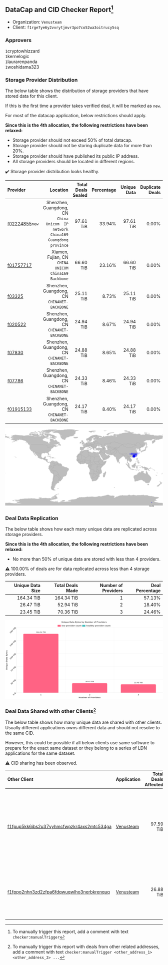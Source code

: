 ## DataCap and CID Checker Report[^1]
 - Organization: `Venusteam`
 - Client: `f1rge7ye6y2vvrytjmvr3po7co52wa3oitrucy5sq`
### Approvers
`1`cryptowhizzard<br/>`1`kernelogic<br/>`1`laurarenpanda<br/>`1`woshidama323

### Storage Provider Distribution
The below table shows the distribution of storage providers that have stored data for this client.

If this is the first time a provider takes verified deal, it will be marked as `new`.

For most of the datacap application, below restrictions should apply.

**Since this is the 4th allocation, the following restrictions have been relaxed:**
 - Storage provider should not exceed 50% of total datacap.
 - Storage provider should not be storing duplicate data for more than 20%.
 - Storage provider should have published its public IP address.
 - All storage providers should be located in different regions.

✔️ Storage provider distribution looks healthy.

| Provider                                                    |                                                                           Location | Total Deals Sealed | Percentage | Unique Data | Duplicate Deals |
| :---------------------------------------------------------- | ---------------------------------------------------------------------------------: | -----------------: | ---------: | ----------: | --------------: |
| [f02224855](https://filfox.info/en/address/f02224855)`new`  | Shenzhen, Guangdong, CN<br/>`China Unicom  IP network China169 Guangdong province` |          97.61 TiB |     33.94% |   97.61 TiB |           0.00% |
| [f01757717](https://filfox.info/en/address/f01757717)       |                            Xiamen, Fujian, CN<br/>`CHINA UNICOM China169 Backbone` |          66.60 TiB |     23.16% |   66.60 TiB |           0.00% |
| [f03325](https://filfox.info/en/address/f03325)             |                                    Shenzhen, Guangdong, CN<br/>`CHINANET-BACKBONE` |          25.11 TiB |      8.73% |   25.11 TiB |           0.00% |
| [f020522](https://filfox.info/en/address/f020522)           |                                    Shenzhen, Guangdong, CN<br/>`CHINANET-BACKBONE` |          24.94 TiB |      8.67% |   24.94 TiB |           0.00% |
| [f07830](https://filfox.info/en/address/f07830)             |                                    Shenzhen, Guangdong, CN<br/>`CHINANET-BACKBONE` |          24.88 TiB |      8.65% |   24.88 TiB |           0.00% |
| [f07786](https://filfox.info/en/address/f07786)             |                                    Shenzhen, Guangdong, CN<br/>`CHINANET-BACKBONE` |          24.33 TiB |      8.46% |   24.33 TiB |           0.00% |
| [f01915133](https://filfox.info/en/address/f01915133)       |                                    Shenzhen, Guangdong, CN<br/>`CHINANET-BACKBONE` |          24.17 TiB |      8.40% |   24.17 TiB |           0.00% |

<img src="https://raw.githubusercontent.com/data-preservation-programs/filplus-checker-assets/main/filecoin-project/filecoin-plus-large-datasets/issues/1727/1694399551524.png"/>

### Deal Data Replication
The below table shows how each many unique data are replicated across storage providers.


**Since this is the 4th allocation, the following restrictions have been relaxed:**
- No more than 50% of unique data are stored with less than 4 providers.

⚠️ 100.00% of deals are for data replicated across less than 4 storage providers.

| Unique Data Size | Total Deals Made | Number of Providers | Deal Percentage |
| ---------------: | ---------------: | ------------------: | --------------: |
|       164.34 TiB |       164.34 TiB |                   1 |          57.13% |
|        26.47 TiB |        52.94 TiB |                   2 |          18.40% |
|        23.45 TiB |        70.36 TiB |                   3 |          24.46% |

<img src="https://raw.githubusercontent.com/data-preservation-programs/filplus-checker-assets/main/filecoin-project/filecoin-plus-large-datasets/issues/1727/1694399552350.png"/>

### Deal Data Shared with other Clients[^3]
The below table shows how many unique data are shared with other clients.
Usually different applications owns different data and should not resolve to the same CID.

However, this could be possible if all below clients use same software to prepare for the exact same dataset or they belong to a series of LDN applications for the same dataset.

⚠️ CID sharing has been observed.

| Other Client                                                                                                          | Application                                                                               | Total Deals Affected | Unique CIDs | Approvers                                                                                                                                                                                                                        |
| :-------------------------------------------------------------------------------------------------------------------- | :---------------------------------------------------------------------------------------- | -------------------: | ----------: | :------------------------------------------------------------------------------------------------------------------------------------------------------------------------------------------------------------------------------- |
| [f1fpup5kk6ibs2u37vyhmcfwpzkr4axs2mtc534ga](https://filfox.info/en/address/f1fpup5kk6ibs2u37vyhmcfwpzkr4axs2mtc534ga) | [Venusteam](https://github.com/filecoin-project/filecoin-plus-large-datasets/issues/1726) |            97.59 TiB |       1,171 | `2`Casey-PG<br/>`1`cryptowhizzard<br/>`1`dannyob<br/>`1`DaYouGroup<br/>`1`Fatman13<br/>`2`kernelogic<br/>`2`laurarenpanda<br/>`2`liyunzhi-666<br/>`2`newwebgroup<br/>`2`sxxfuture-official<br/>`1`Tom-OriginStorage<br/>`1`zcfil |
| [f1fppo2nhn3zd2zfpa6fdqwuqwlho3nerbkrenquq](https://filfox.info/en/address/f1fppo2nhn3zd2zfpa6fdqwuqwlho3nerbkrenquq) | [Venusteam](https://github.com/filecoin-project/filecoin-plus-large-datasets/issues/1725) |            26.88 TiB |         430 | `2`DaYouGroup<br/>`1`kernelogic<br/>`1`laurarenpanda<br/>`1`liyunzhi-666<br/>`2`newwebgroup<br/>`1`sxxfuture-official<br/>`1`Tom-OriginStorage<br/>`1`zcfil                                                                      |

[^1]: To manually trigger this report, add a comment with text `checker:manualTrigger`

[^2]: Deals from those addresses are combined into this report as they are specified with `checker:manualTrigger`

[^3]: To manually trigger this report with deals from other related addresses, add a comment with text `checker:manualTrigger <other_address_1> <other_address_2> ...`
